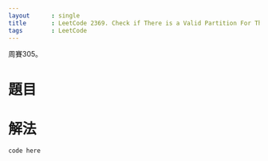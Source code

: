 ```yaml
--- 
layout      : single
title       : LeetCode 2369. Check if There is a Valid Partition For The Array
tags        : LeetCode
---
```

周賽305。

# 題目

# 解法

```python
code here

```
